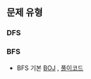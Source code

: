 ## 문제 유형

### DFS

### BFS
- BFS 기본 [BOJ](https://www.acmicpc.net/problem/31575) , [풀이코드](https://github.com/quddaz/JAVA_CodingTest/blob/main/BOJ/BFS/BOJ31575.java)
